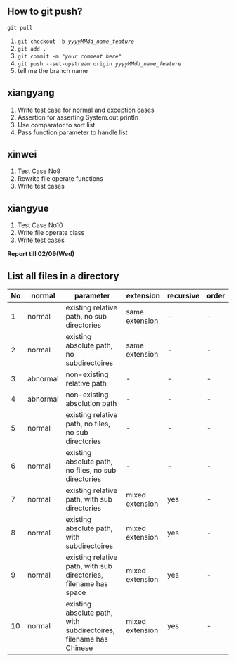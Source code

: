 ## How to git push?
`git pull`
1. `git checkout -b `*`yyyyMMdd_name_feature`*
2. `git add .`
3. `git commit -m `*`"your comment here"`*
4. `git push --set-upstream origin `*`yyyyMMdd_name_feature`*
5. tell me the branch name

## xiangyang
 1. Write test case for normal and exception cases
 2. Assertion for asserting System.out.println
 3. Use comparator to sort list
 4. Pass function parameter to handle list


## xinwei
 1. Test Case No9
 1. Rewrite file operate functions
 2. Write test cases


## xiangyue
 1. Test Case No10
 2. Write file operate class
 3. Write test cases

**Report till 02/09(Wed)**

## List all files in a directory
|No|normal|parameter|extension|recursive|order|
|--|--|--|--|--|--|
|1|normal|existing relative path, no sub directories|same extension|-|-|
|2|normal|existing absolute path, no subdirectoires|same extension|-|-|
|3|abnormal|non-existing relative path|-|-|-|
|4|abnormal|non-existing absolution path|-|-|-|
|5|normal|existing relative path, no files, no sub directories|-|-|-|
|6|normal|existing absolute path, no files, no sub directories|-|-|-|
|7|normal|existing relative path, with sub directories|mixed extension|yes|-|
|8|normal|existing absolute path, with subdirectoires|mixed extension|yes|-|
|9|normal|existing relative path, with sub directories, filename has space|mixed extension|yes|-|
|10|normal|existing absolute path, with subdirectoires, filename has Chinese|mixed extension|yes|-|
